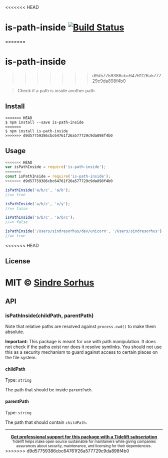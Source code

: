 <<<<<<< HEAD
# is-path-inside [![Build Status](https://travis-ci.org/sindresorhus/is-path-inside.svg?branch=master)](https://travis-ci.org/sindresorhus/is-path-inside)
=======
# is-path-inside
>>>>>>> d9d57759386cbc64761f26a577729c9da898f4b0

> Check if a path is inside another path


## Install

```
<<<<<<< HEAD
$ npm install --save is-path-inside
=======
$ npm install is-path-inside
>>>>>>> d9d57759386cbc64761f26a577729c9da898f4b0
```


## Usage

```js
<<<<<<< HEAD
var isPathInside = require('is-path-inside');
=======
const isPathInside = require('is-path-inside');
>>>>>>> d9d57759386cbc64761f26a577729c9da898f4b0

isPathInside('a/b/c', 'a/b');
//=> true

isPathInside('a/b/c', 'x/y');
//=> false

isPathInside('a/b/c', 'a/b/c');
//=> false

isPathInside('/Users/sindresorhus/dev/unicorn', '/Users/sindresorhus');
//=> true
```


<<<<<<< HEAD
## License

MIT © [Sindre Sorhus](http://sindresorhus.com)
=======
## API

### isPathInside(childPath, parentPath)

Note that relative paths are resolved against `process.cwd()` to make them absolute.

**Important:** This package is meant for use with path manipulation. It does not check if the paths exist nor does it resolve symlinks. You should not use this as a security mechanism to guard against access to certain places on the file system.

#### childPath

Type: `string`

The path that should be inside `parentPath`.

#### parentPath

Type: `string`

The path that should contain `childPath`.


---

<div align="center">
	<b>
		<a href="https://tidelift.com/subscription/pkg/npm-is-path-inside?utm_source=npm-is-path-inside&utm_medium=referral&utm_campaign=readme">Get professional support for this package with a Tidelift subscription</a>
	</b>
	<br>
	<sub>
		Tidelift helps make open source sustainable for maintainers while giving companies<br>assurances about security, maintenance, and licensing for their dependencies.
	</sub>
</div>
>>>>>>> d9d57759386cbc64761f26a577729c9da898f4b0
